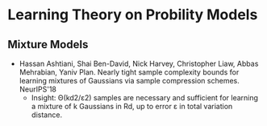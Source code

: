 # Learning Theory on Probility Models

## Mixture Models
- Hassan Ashtiani, Shai Ben-David, Nick Harvey, Christopher Liaw, Abbas Mehrabian, Yaniv Plan. Nearly tight sample complexity bounds for learning mixtures of Gaussians via sample compression schemes. NeurIPS'18
	- Insight: Θ(kd2/ε2) samples are necessary and sufficient for learning a mixture of k Gaussians in Rd, up to error ε in total variation distance.